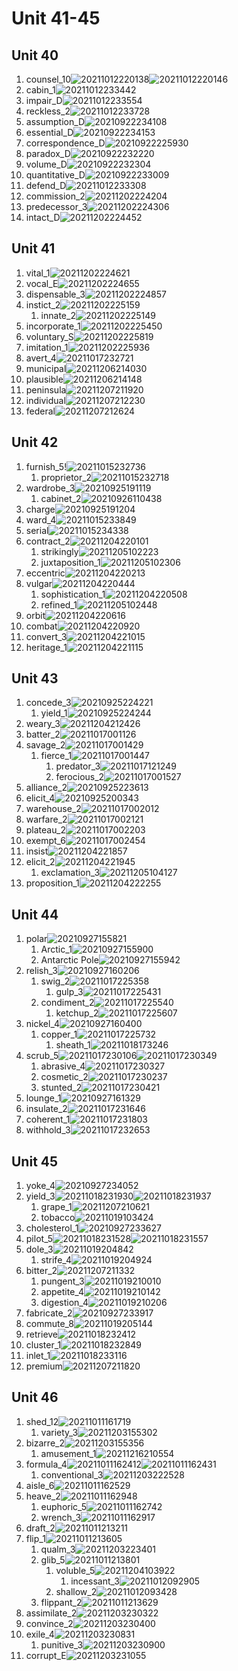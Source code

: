 # Unit 41-45

## Unit 40

1. counsel_10![20211012220138](https://raw.githubusercontent.com/Logible/Image/main/note_image/20211012220138.png)![20211012220146](https://raw.githubusercontent.com/Logible/Image/main/note_image/20211012220146.png)
2. cabin_1![20211012233442](https://raw.githubusercontent.com/Logible/Image/main/note_image/20211012233442.png)
3. impair_D![20211012233554](https://raw.githubusercontent.com/Logible/Image/main/note_image/20211012233554.png)
4. reckless_2![20211012233728](https://raw.githubusercontent.com/Logible/Image/main/note_image/20211012233728.png)
5. assumption_D![20210922234108](https://raw.githubusercontent.com/Logible/Image/main/note_image/20210922234108.png)
6. essential_D![20210922234153](https://raw.githubusercontent.com/Logible/Image/main/note_image/20210922234153.png)
7. correspondence_D![20210922225930](https://raw.githubusercontent.com/Logible/Image/main/note_image/20210922225930.png)
8. paradox_D![20210922232220](https://raw.githubusercontent.com/Logible/Image/main/note_image/20210922232220.png)
9. volume_D![20210922232304](https://raw.githubusercontent.com/Logible/Image/main/note_image/20210922232304.png)
10. quantitative_D![20210922233009](https://raw.githubusercontent.com/Logible/Image/main/note_image/20210922233009.png)
11. defend_D![20211012233308](https://raw.githubusercontent.com/Logible/Image/main/note_image/20211012233308.png)
12. commission_2![20211202224204](https://raw.githubusercontent.com/Logible/Image/main/note_image/20211202224204.png)
13. predecessor_3![20211202224306](https://raw.githubusercontent.com/Logible/Image/main/note_image/20211202224306.png)
14. intact_D![20211202224452](https://raw.githubusercontent.com/Logible/Image/main/note_image/20211202224452.png)

## Unit 41

1. vital_1![20211202224621](https://raw.githubusercontent.com/Logible/Image/main/note_image/20211202224621.png)
2. vocal_E![20211202224655](https://raw.githubusercontent.com/Logible/Image/main/note_image/20211202224655.png)
3. dispensable_3![20211202224857](https://raw.githubusercontent.com/Logible/Image/main/note_image/20211202224857.png)
4. instict_2![20211202225159](https://raw.githubusercontent.com/Logible/Image/main/note_image/20211202225159.png)
    1. innate_2![20211202225149](https://raw.githubusercontent.com/Logible/Image/main/note_image/20211202225149.png)
5. incorporate_1![20211202225450](https://raw.githubusercontent.com/Logible/Image/main/note_image/20211202225450.png)
6. voluntary_S![20211202225819](https://raw.githubusercontent.com/Logible/Image/main/note_image/20211202225819.png)
7. imitation_1![20211202225936](https://raw.githubusercontent.com/Logible/Image/main/note_image/20211202225936.png)
8. avert_4![20211017232721](https://raw.githubusercontent.com/Logible/Image/main/note_image/20211017232721.png)
9. municipal![20211206214030](https://raw.githubusercontent.com/Logible/Image/main/note_image/20211206214030.png)
10. plausible![20211206214148](https://raw.githubusercontent.com/Logible/Image/main/note_image/20211206214148.png)
11. peninsula![20211207211920](https://raw.githubusercontent.com/Logible/Image/main/note_image/20211207211920.png)
12. individual![20211207212230](https://raw.githubusercontent.com/Logible/Image/main/note_image/20211207212230.png)
13. federal![20211207212624](https://raw.githubusercontent.com/Logible/Image/main/note_image/20211207212624.png)

## Unit 42

1. furnish_5!![20211015232736](https://raw.githubusercontent.com/Logible/Image/main/note_image/20211015232736.png)
    1. proprietor_2![20211015232718](https://raw.githubusercontent.com/Logible/Image/main/note_image/20211015232718.png)
2. wardrobe_3![20210925191119](https://raw.githubusercontent.com/Logible/Image/main/note_image/20210925191119.png)
    1. cabinet_2![20210926110438](https://raw.githubusercontent.com/Logible/Image/main/note_image/20210926110438.png)
3. charge![20210925191204](https://raw.githubusercontent.com/Logible/Image/main/note_image/20210925191204.png)
4. ward_4![20211015233849](https://raw.githubusercontent.com/Logible/Image/main/note_image/20211015233849.png)
5. serial![20211015234338](https://raw.githubusercontent.com/Logible/Image/main/note_image/20211015234338.png)
6. contract_2![20211204220101](https://raw.githubusercontent.com/Logible/Image/main/note_image/20211204220101.png)
    1. strikingly![20211205102223](https://raw.githubusercontent.com/Logible/Image/main/note_image/20211205102223.png)
    2. juxtaposition_1![20211205102306](https://raw.githubusercontent.com/Logible/Image/main/note_image/20211205102306.png)
7. eccentric![20211204220213](https://raw.githubusercontent.com/Logible/Image/main/note_image/20211204220213.png)
8. vulgar![20211204220444](https://raw.githubusercontent.com/Logible/Image/main/note_image/20211204220444.png)
    1. sophistication_1![20211204220508](https://raw.githubusercontent.com/Logible/Image/main/note_image/20211204220508.png)
    2. refined_1![20211205102448](https://raw.githubusercontent.com/Logible/Image/main/note_image/20211205102448.png)
9. orbit![20211204220616](https://raw.githubusercontent.com/Logible/Image/main/note_image/20211204220616.png)
10. combat![20211204220920](https://raw.githubusercontent.com/Logible/Image/main/note_image/20211204220920.png)
11. convert_3![20211204221015](https://raw.githubusercontent.com/Logible/Image/main/note_image/20211204221015.png)
12. heritage_1![20211204221115](https://raw.githubusercontent.com/Logible/Image/main/note_image/20211204221115.png)

## Unit 43

1. concede_3![20210925224221](https://raw.githubusercontent.com/Logible/Image/main/note_image/20210925224221.png)
    1. yield_1![20210925224244](https://raw.githubusercontent.com/Logible/Image/main/note_image/20210925224244.png)
2. weary_3![20211204212426](https://raw.githubusercontent.com/Logible/Image/main/note_image/20211204212426.png)
3. batter_2![20211017001126](https://raw.githubusercontent.com/Logible/Image/main/note_image/20211017001126.png)
4. savage_2![20211017001429](https://raw.githubusercontent.com/Logible/Image/main/note_image/20211017001429.png)
    1. fierce_1![20211017001447](https://raw.githubusercontent.com/Logible/Image/main/note_image/20211017001447.png)
       1. predator_3![20211017121249](https://raw.githubusercontent.com/Logible/Image/main/note_image/20211017121249.png)
       2. ferocious_2![20211017001527](https://raw.githubusercontent.com/Logible/Image/main/note_image/20211017001527.png)
5. alliance_2![20210925223613](https://raw.githubusercontent.com/Logible/Image/main/note_image/20210925223613.png)
6. elicit_4![20210925200343](https://raw.githubusercontent.com/Logible/Image/main/note_image/20210925200343.png)
7. warehouse_2![20211017002012](https://raw.githubusercontent.com/Logible/Image/main/note_image/20211017002012.png)
8. warfare_2![20211017002121](https://raw.githubusercontent.com/Logible/Image/main/note_image/20211017002121.png)
9. plateau_2![20211017002203](https://raw.githubusercontent.com/Logible/Image/main/note_image/20211017002203.png)
10. exempt_6![20211017002454](https://raw.githubusercontent.com/Logible/Image/main/note_image/20211017002454.png)
11. insist![20211204221857](https://raw.githubusercontent.com/Logible/Image/main/note_image/20211204221857.png)
12. elicit_2![20211204221945](https://raw.githubusercontent.com/Logible/Image/main/note_image/20211204221945.png)
    1. exclamation_3![20211205104127](https://raw.githubusercontent.com/Logible/Image/main/note_image/20211205104127.png)
13. proposition_1![20211204222255](https://raw.githubusercontent.com/Logible/Image/main/note_image/20211204222255.png)

## Unit 44

1. polar![20210927155821](https://raw.githubusercontent.com/Logible/Image/main/note_image/20210927155821.png)
    1. Arctic_1![20210927155900](https://raw.githubusercontent.com/Logible/Image/main/note_image/20210927155900.png)
    2. Antarctic Pole![20210927155942](https://raw.githubusercontent.com/Logible/Image/main/note_image/20210927155942.png)
2. relish_3![20210927160206](https://raw.githubusercontent.com/Logible/Image/main/note_image/20210927160206.png)
    1. swig_2![20211017225358](https://raw.githubusercontent.com/Logible/Image/main/note_image/20211017225358.png)
       1. gulp_3![20211017225431](https://raw.githubusercontent.com/Logible/Image/main/note_image/20211017225431.png)
    2. condiment_2![20211017225540](https://raw.githubusercontent.com/Logible/Image/main/note_image/20211017225540.png)
       1. ketchup_2![20211017225607](https://raw.githubusercontent.com/Logible/Image/main/note_image/20211017225607.png)
3. nickel_4![20210927160400](https://raw.githubusercontent.com/Logible/Image/main/note_image/20210927160400.png)
    1. copper_1![20211017225732](https://raw.githubusercontent.com/Logible/Image/main/note_image/20211017225732.png)
       1. sheath_1![20211018173246](https://raw.githubusercontent.com/Logible/Image/main/note_image/20211018173246.png)
4. scrub_5![20211017230106](https://raw.githubusercontent.com/Logible/Image/main/note_image/20211017230106.png)![20211017230349](https://raw.githubusercontent.com/Logible/Image/main/note_image/20211017230349.png)
    1. abrasive_4![20211017230327](https://raw.githubusercontent.com/Logible/Image/main/note_image/20211017230327.png)
    2. cosmetic_2![20211017230237](https://raw.githubusercontent.com/Logible/Image/main/note_image/20211017230237.png)
    3. stunted_2![20211017230421](https://raw.githubusercontent.com/Logible/Image/main/note_image/20211017230421.png)
5. lounge_1![20210927161329](https://raw.githubusercontent.com/Logible/Image/main/note_image/20210927161329.png)
6. insulate_2![20211017231646](https://raw.githubusercontent.com/Logible/Image/main/note_image/20211017231646.png)
7. coherent_1![20211017231803](https://raw.githubusercontent.com/Logible/Image/main/note_image/20211017231803.png)
8. withhold_3![20211017232653](https://raw.githubusercontent.com/Logible/Image/main/note_image/20211017232653.png)

## Unit 45

1. yoke_4![20210927234052](https://raw.githubusercontent.com/Logible/Image/main/note_image/20210927234052.png)
2. yield_3![20211018231930](https://raw.githubusercontent.com/Logible/Image/main/note_image/20211018231930.png)![20211018231937](https://raw.githubusercontent.com/Logible/Image/main/note_image/20211018231937.png)
    1. grape_1![20211207210621](https://raw.githubusercontent.com/Logible/Image/main/note_image/20211207210621.png)
    2. tobacco![20211019103424](https://raw.githubusercontent.com/Logible/Image/main/note_image/20211019103424.png)
3. cholesterol_1![20210927233627](https://raw.githubusercontent.com/Logible/Image/main/note_image/20210927233627.png)
4. pilot_5![20211018231528](https://raw.githubusercontent.com/Logible/Image/main/note_image/20211018231528.png)![20211018231557](https://raw.githubusercontent.com/Logible/Image/main/note_image/20211018231557.png)
5. dole_3![20211019204842](https://raw.githubusercontent.com/Logible/Image/main/note_image/20211019204842.png)
    1. strife_4![20211019204924](https://raw.githubusercontent.com/Logible/Image/main/note_image/20211019204924.png)
6. bitter_2![20211207211332](https://raw.githubusercontent.com/Logible/Image/main/note_image/20211207211332.png)
    1. pungent_3![20211019210010](https://raw.githubusercontent.com/Logible/Image/main/note_image/20211019210010.png)
    2. appetite_4![20211019210142](https://raw.githubusercontent.com/Logible/Image/main/note_image/20211019210142.png)
    3. digestion_4![20211019210206](https://raw.githubusercontent.com/Logible/Image/main/note_image/20211019210206.png)
7. fabricate_2![20210927233917](https://raw.githubusercontent.com/Logible/Image/main/note_image/20210927233917.png)
8. commute_8![20211019205144](https://raw.githubusercontent.com/Logible/Image/main/note_image/20211019205144.png)
9. retrieve![20211018232412](https://raw.githubusercontent.com/Logible/Image/main/note_image/20211018232412.png)
10. cluster_1![20211018232849](https://raw.githubusercontent.com/Logible/Image/main/note_image/20211018232849.png)
11. inlet_1![20211018233116](https://raw.githubusercontent.com/Logible/Image/main/note_image/20211018233116.png)
12. premium![20211207211820](https://raw.githubusercontent.com/Logible/Image/main/note_image/20211207211820.png)

## Unit 46

1. shed_12![20211011161719](https://raw.githubusercontent.com/Logible/Image/main/note_image/20211011161719.png)
    1. variety_3![20211203155302](https://raw.githubusercontent.com/Logible/Image/main/note_image/20211203155302.png)
2. bizarre_2![20211203155356](https://raw.githubusercontent.com/Logible/Image/main/note_image/20211203155356.png)
    1. amusement_1![20211216210554](https://raw.githubusercontent.com/Logible/Image/main/note_image/20211216210554.png)
3. formula_4![20211011162412](https://raw.githubusercontent.com/Logible/Image/main/note_image/20211011162412.png)![20211011162431](https://raw.githubusercontent.com/Logible/Image/main/note_image/20211011162431.png)
    1. conventional_3![20211203222528](https://raw.githubusercontent.com/Logible/Image/main/note_image/20211203222528.png)
4. aisle_6![20211011162529](https://raw.githubusercontent.com/Logible/Image/main/note_image/20211011162529.png)
5. heave_2![20211011162948](https://raw.githubusercontent.com/Logible/Image/main/note_image/20211011162948.png)
    1. euphoric_5![20211011162742](https://raw.githubusercontent.com/Logible/Image/main/note_image/20211011162742.png)
    2. wrench_3![20211011162917](https://raw.githubusercontent.com/Logible/Image/main/note_image/20211011162917.png)
6. draft_2![20211011213211](https://raw.githubusercontent.com/Logible/Image/main/note_image/20211011213211.png)
7. flip_1![20211011213605](https://raw.githubusercontent.com/Logible/Image/main/note_image/20211011213605.png)
    1. qualm_3![20211203223401](https://raw.githubusercontent.com/Logible/Image/main/note_image/20211203223401.png)
    2. glib_5![20211011213801](https://raw.githubusercontent.com/Logible/Image/main/note_image/20211011213801.png)
       1. voluble_5![20211204103922](https://raw.githubusercontent.com/Logible/Image/main/note_image/20211204103922.png)
          1. incessant_3![20211012092905](https://raw.githubusercontent.com/Logible/Image/main/note_image/20211012092905.png)
       2. shallow_2![20211012093428](https://raw.githubusercontent.com/Logible/Image/main/note_image/20211012093428.png)
    3. flippant_2![20211011213629](https://raw.githubusercontent.com/Logible/Image/main/note_image/20211011213629.png)
8. assimilate_2![20211203230322](https://raw.githubusercontent.com/Logible/Image/main/note_image/20211203230322.png)
9. convince_2![20211203230400](https://raw.githubusercontent.com/Logible/Image/main/note_image/20211203230400.png)
10. exile_4![20211203230831](https://raw.githubusercontent.com/Logible/Image/main/note_image/20211203230831.png)
    1. punitive_3![20211203230900](https://raw.githubusercontent.com/Logible/Image/main/note_image/20211203230900.png)
11. corrupt_E![20211203231055](https://raw.githubusercontent.com/Logible/Image/main/note_image/20211203231055.png)
